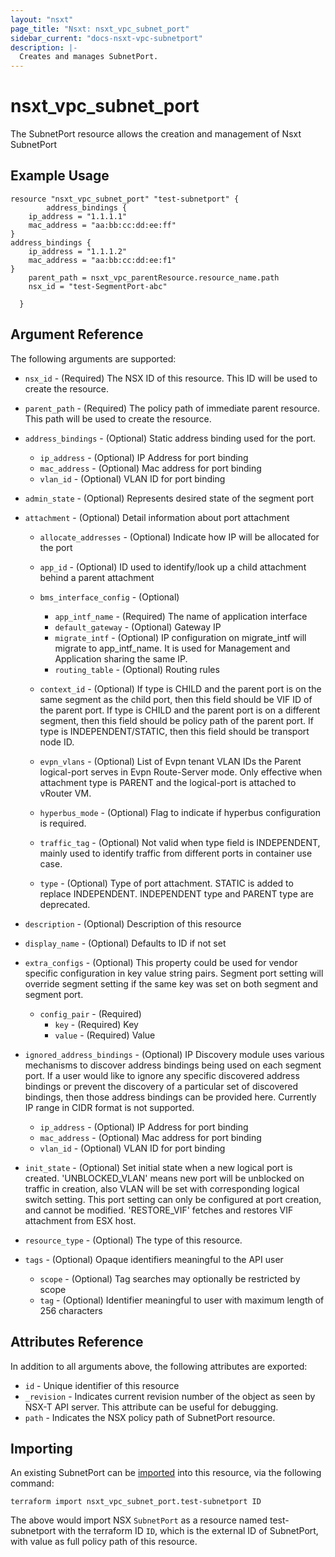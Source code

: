 ```yaml
---
layout: "nsxt"
page_title: "Nsxt: nsxt_vpc_subnet_port"
sidebar_current: "docs-nsxt-vpc-subnetport"
description: |-
  Creates and manages SubnetPort.
---
```


<!--
    Copyright 2023 VMware, Inc.
    SPDX-License-Identifier: Mozilla Public License 2.0
-->

# nsxt_vpc_subnet_port

The SubnetPort resource allows the creation and management of Nsxt SubnetPort

## Example Usage
```hcl
resource "nsxt_vpc_subnet_port" "test-subnetport" {
    	address_bindings {
	ip_address = "1.1.1.1"
	mac_address = "aa:bb:cc:dd:ee:ff"
}
address_bindings {
	ip_address = "1.1.1.2"
	mac_address = "aa:bb:cc:dd:ee:f1"
}
	parent_path = nsxt_vpc_parentResource.resource_name.path
	nsx_id = "test-SegmentPort-abc"

  }
```

## Argument Reference

The following arguments are supported:

* `nsx_id` - (Required) The NSX ID of this resource. This ID will be used to create the resource.
* `parent_path` - (Required) The policy path of immediate parent resource. This path will be used to create the resource.
* `address_bindings` - (Optional) Static address binding used for the port.
  * `ip_address` - (Optional) IP Address for port binding
  * `mac_address` - (Optional) Mac address for port binding
  * `vlan_id` - (Optional) VLAN ID for port binding
* `admin_state` - (Optional) Represents desired state of the segment port
* `attachment` - (Optional) Detail information about port attachment
  * `allocate_addresses` - (Optional) Indicate how IP will be allocated for the port
  * `app_id` - (Optional) ID used to identify/look up a child attachment behind a parent attachment

  * `bms_interface_config` - (Optional) 
    * `app_intf_name` - (Required) The name of application interface
    * `default_gateway` - (Optional) Gateway IP
    * `migrate_intf` - (Optional) IP configuration on migrate_intf will migrate to app_intf_name. It is used for Management and Application sharing the same IP.
    * `routing_table` - (Optional) Routing rules
  * `context_id` - (Optional) If type is CHILD and the parent port is on the same segment as the child port, then this
field should be VIF ID of the parent port.
If type is CHILD and the parent port is on a different segment, then this
field should be policy path of the parent port.
If type is INDEPENDENT/STATIC, then this field should be transport node ID.

  * `evpn_vlans` - (Optional) List of Evpn tenant VLAN IDs the Parent logical-port serves in Evpn Route-Server mode. Only effective when attachment type is PARENT and the logical-port is attached to vRouter VM.
  * `hyperbus_mode` - (Optional) Flag to indicate if hyperbus configuration is required.
  * `traffic_tag` - (Optional) Not valid when type field is INDEPENDENT, mainly used to identify
traffic from different ports in container use case.

  * `type` - (Optional) Type of port attachment. STATIC is added to replace INDEPENDENT. INDEPENDENT type and PARENT type are deprecated.
* `description` - (Optional) Description of this resource
* `display_name` - (Optional) Defaults to ID if not set
* `extra_configs` - (Optional) This property could be used for vendor specific configuration in key value
string pairs. Segment port setting will override segment setting if
the same key was set on both segment and segment port.

  * `config_pair` - (Required) 
    * `key` - (Required) Key
    * `value` - (Required) Value
* `ignored_address_bindings` - (Optional) IP Discovery module uses various mechanisms to discover address
bindings being used on each segment port. If a user would like to
ignore any specific discovered address bindings or prevent the
discovery of a particular set of discovered bindings, then those
address bindings can be provided here. Currently IP range in CIDR format
is not supported.

  * `ip_address` - (Optional) IP Address for port binding
  * `mac_address` - (Optional) Mac address for port binding
  * `vlan_id` - (Optional) VLAN ID for port binding
* `init_state` - (Optional) Set initial state when a new logical port is created. 'UNBLOCKED_VLAN'
means new port will be unblocked on traffic in creation, also VLAN will
be set with corresponding logical switch setting. This port setting
can only be configured at port creation, and cannot be modified.
'RESTORE_VIF' fetches and restores VIF attachment from ESX host.

* `resource_type` - (Optional) The type of this resource.
* `tags` - (Optional) Opaque identifiers meaningful to the API user
  * `scope` - (Optional) Tag searches may optionally be restricted by scope
  * `tag` - (Optional) Identifier meaningful to user with maximum length of 256 characters

## Attributes Reference

In addition to all arguments above, the following attributes are exported:

* `id` -  Unique identifier of this resource
* `_revision` -  Indicates current revision number of the object as seen by NSX-T API server. This attribute can be useful for debugging.
* `path` - Indicates the NSX policy path of SubnetPort resource.

## Importing

An existing SubnetPort can be [imported][docs-import] into this resource, via the following command:

[docs-import]: https://www.terraform.io/cli/import

```hcl
terraform import nsxt_vpc_subnet_port.test-subnetport ID
```

The above would import NSX `SubnetPort` as a resource named test-subnetport with the terraform ID `ID`, 
which is the external ID of SubnetPort, with value as full policy path of this resource.
